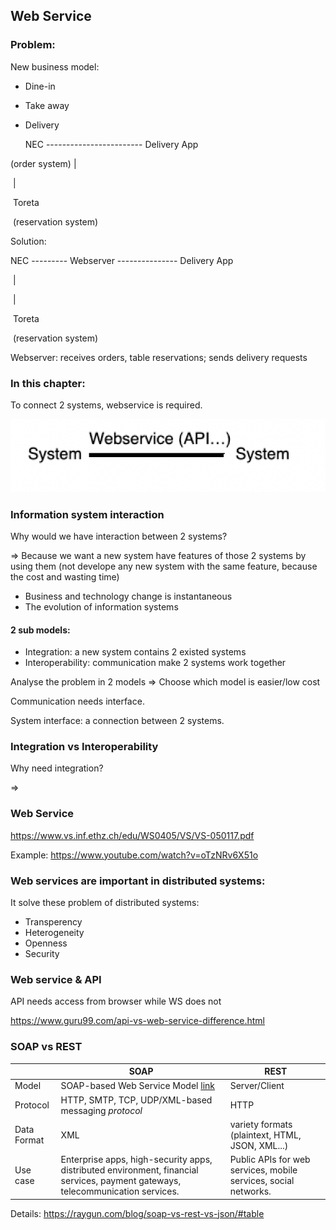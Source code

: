 ## Web Service

### Problem:

New business model:

- Dine-in

- Take away

- Delivery

  NEC ------------------------ Delivery App

(order system)	|

​						      |

​						Toreta

​			(reservation system)

Solution:

NEC ---------  Webserver  --------------- Delivery App

​      						|

​						      |

​						Toreta

​			(reservation system)

Webserver: receives orders, table reservations; sends delivery requests

### In this chapter:

To connect 2 systems, webservice is required.

![image-20200608094306580](Lecture%205%20note.assets/image-20200608094306580.png)

### Information system interaction

Why would we have interaction between 2 systems?

=> Because we want a new system have features of those 2 systems by using them (not develope any new system with the same feature, because the cost and wasting time)

- Business and technology change is instantaneous
- The evolution of information systems



#### 2 sub models:

- Integration: a new system contains 2 existed systems
- Interoperability: communication make 2 systems work together

Analyse the problem in 2 models => Choose which model is easier/low cost

Communication needs interface.

System interface: a connection between 2 systems.







### Integration vs Interoperability

Why need integration?

=> 

### Web Service

https://www.vs.inf.ethz.ch/edu/WS0405/VS/VS-050117.pdf

Example: https://www.youtube.com/watch?v=oTzNRv6X51o

### Web services are important in distributed systems: 

It solve these problem of distributed systems:
-	Transperency
-	Heterogeneity
-	Openness
-	Security



### Web service & API

API needs access from browser while WS does not

https://www.guru99.com/api-vs-web-service-difference.html

### SOAP vs REST

|             | SOAP                                                         | REST                                                         |
| ----------- | ------------------------------------------------------------ | ------------------------------------------------------------ |
| Model       | SOAP-based Web Service Model [link](https://www.researchgate.net/profile/Sanjay_Garg7/publication/282148271/figure/fig1/AS:391502577586181@1470352896964/SOAP-based-Web-Service-Model.png) | Server/Client                                                |
| Protocol    | HTTP, SMTP, TCP, UDP/XML-based messaging *protocol*          | HTTP                                                         |
| Data Format | XML                                                          | variety formats (plaintext, HTML, JSON, XML...)              |
| Use case    | Enterprise apps, high-security apps, distributed environment, financial services, payment gateways, telecommunication services. | Public APIs for web services, mobile services, social networks. |

Details: https://raygun.com/blog/soap-vs-rest-vs-json/#table 

